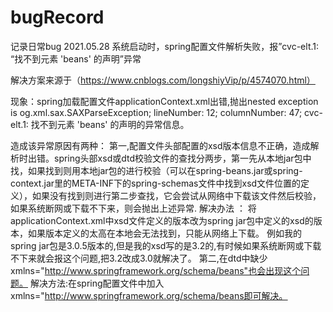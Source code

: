 # bugRecord
记录日常bug
2021.05.28
系统启动时，spring配置文件解析失败，报”cvc-elt.1: “找不到元素 'beans' 的声明”异常

解决方案来源于（https://www.cnblogs.com/longshiyVip/p/4574070.html）

现象：spring加载配置文件applicationContext.xml出错,抛出nested exception is og.xml.sax.SAXParseException; lineNumber: 12; columnNumber: 47; cvc-elt.1: 找不到元素 'beans' 的声明的异常信息。


造成该异常原因有两种：
第一,配置文件头部配置的xsd版本信息不正确，造成解析时出错。spring头部xsd或dtd校验文件的查找分两步，第一先从本地jar包中找，如果找到则用本地jar包的进行校验（可以在spring-beans.jar或spring-context.jar里的META-INF下的spring-schemas文件中找到xsd文件位置的定义），如果没有找到则进行第二步查找，它会尝试从网络中下载该文件然后校验，如果系统断网或下载不下来，则会抛出上述异常.
解决办法 ： 将applicationContext.xml中xsd文件定义的版本改为spring jar包中定义的xsd的版本，如果版本定义的太高在本地会无法找到，只能从网络上下载。
例如我的spring jar包是3.0.5版本的,但是我的xsd写的是3.2的,有时候如果系统断网或下载不下来就会报这个问题,把3.2改成3.0就解决了。
第二,在dtd中缺少 xmlns="http://www.springframework.org/schema/beans"也会出现这个问题。
解决方法:在spring配置文件中加入xmlns="http://www.springframework.org/schema/beans即可解决。
